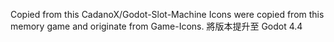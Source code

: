 Copied from this CadanoX/Godot-Slot-Machine
 Icons were copied from this memory game and originate from Game-Icons.
 將版本提升至 Godot 4.4
